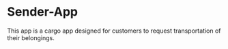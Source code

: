 # Sender-App
This app is a cargo app designed for customers to request transportation of their belongings.
